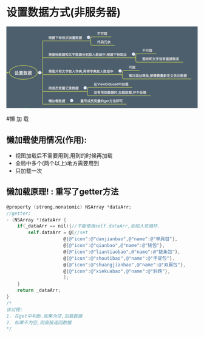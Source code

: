 # 设置数据方式(非服务器)
![](/1229/images/WX20170722-104815.png)

#懒 加 载
## 懒加载使用情况(作用):
 * 视图加载后不需要用到,用到的时候再加载
 * 全局中多个(两个以上)地方需要用到
 * 只加载一次
 
## 懒加载原理! : 重写了getter方法
```objectivec
@property (strong,nonatomic) NSArray *dataArr;
//getter;
- (NSArray *)dataArr {
    if(_dataArr == nil){//不能使用self.dataArr,会陷入死循环.
        self.dataArr = @[//set
                     @{@"icon":@"danjianbao",@"name":@"单肩包"},
                     @{@"icon":@"qianbao",@"name":@"钱包"},
                     @{@"icon":@"liantiaobao",@"name":@"链条包"},
                     @{@"icon":@"shoutibao",@"name":@"手提包"},
                     @{@"icon":@"shuangjianbao",@"name":@"双肩包"},
                     @{@"icon":@"xiekuabao",@"name":@"斜跨"},
                     ];
    }
    return _dataArr;
}
/*
该过程:
1. 在get中判断.如果为空,加载数据
2. 如果不为空,则直接返回数据
*/
```







